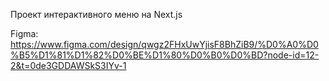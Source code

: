 Проект интерактивного меню на Next.js

Figma: https://www.figma.com/design/qwgz2FHxUwYjisF8BhZiB9/%D0%A0%D0%B5%D1%81%D1%82%D0%BE%D1%80%D0%B0%D0%BD?node-id=12-2&t=0de3GDDAWSkS3IYv-1
